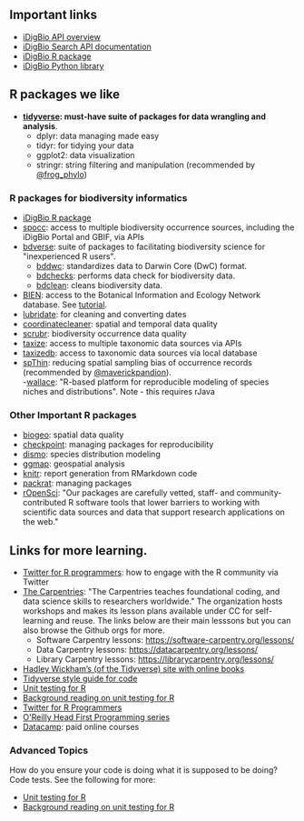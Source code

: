 ## Important links

- [iDigBio API overview](https://www.idigbio.org/wiki/index.php/IDigBio_API)
- [iDigBio Search API documentation](https://github.com/iDigBio/idigbio-search-api/wiki)
- [iDigBio R package](https://github.com/idigbio/ridigbio)
- [iDigBio Python library](https://github.com/idigbio/idigbio-python-client/)

## R packages we like

- **[tidyverse](https://www.tidyverse.org/): must-have suite of packages for data wrangling and analysis**.  
  - dplyr: data managing made easy  
  - tidyr: for tidying your data  
  - ggplot2: data visualization  
  - stringr: string filtering and manipulation (recommended by [@frog_phylo](https://twitter.com/frog_phylo/status/1265633360153579520?s=20))  

### R packages for biodiversity informatics
- [iDigBio R package](https://github.com/idigbio/ridigbio)
- [spocc](https://docs.ropensci.org/spocc/): access to multiple biodiversity occurrence sources, including the iDigBio Portal and GBIF, via APIs
- [bdverse](https://bd-r.github.io/The-bdverse/index.html): suite of packages to facilitating biodiversity science for "inexperienced R users".   
  - [bddwc](https://bdverse.org/bddwc/): standardizes data to Darwin Core (DwC) format.   
  - [bdchecks](https://bdverse.org/bdchecks/): performs data check for biodiversity data.   
  - [bdclean](https://bdverse.org/bdclean/): cleans biodiversity data.   
- [BIEN](https://cran.r-project.org/web/packages/BIEN/index.html): access to the Botanical Information and Ecology Network database. See [tutorial](https://github.com/bmaitner/RBIEN/blob/master/tutorials/RBIEN_tutorial.Rmd).
- [lubridate](https://lubridate.tidyverse.org/): for cleaning and converting dates
- [coordinatecleaner](https://ropensci.github.io/CoordinateCleaner/): spatial and temporal data quality
- [scrubr](https://docs.ropensci.org/scrubr/): biodiversity occurrence data quality
- [taxize](https://docs.ropensci.org/taxize/): access to multiple taxonomic data sources via APIs
- [taxizedb](https://docs.ropensci.org/taxizedb/): access to taxonomic data sources via local database
- [spThin](https://cran.r-project.org/web/packages/spThin/spThin.pdf): reducing spatial sampling bias of occurrence records (recommended by [@maverickpandion](https://twitter.com/maverickpandion/status/1265643410163187713?s=20)).    
-[wallace](https://wallaceecomod.github.io/): "R-based platform for reproducible modeling of species niches and distributions". Note - this requires rJava

### Other Important R packages

- [biogeo](https://cran.r-project.org/web/packages/biogeo/index.html): spatial data quality
- [checkpoint](https://cran.r-project.org/web/packages/checkpoint/vignettes/checkpoint.html): managing packages for reproducibility
- [dismo](https://cran.r-project.org/web/packages/dismo/index.html): species distribution modeling
- [ggmap](https://cran.r-project.org/web/packages/ggmap/index.html): geospatial analysis
- [knitr](https://yihui.org/knitr/): report generation from RMarkdown code
- [packrat](https://rstudio.github.io/packrat/): managing packages
- [rOpenSci](https://ropensci.org/packages/): "Our packages are carefully vetted, staff- and community-contributed R software tools that lower barriers to working with scientific data sources and data that support research applications on the web."
  
  
## Links for more learning.  

- [Twitter for R programmers](https://www.t4rstats.com/): how to engage with the R community via Twitter   
- [The Carpentries](https://carpentries.org/): "The Carpentries teaches foundational coding, and data science skills to researchers worldwide."  The organization hosts workshops and makes its lesson plans available under CC for self-learning and reuse. The links below are their main lesssons but you can also browse the Github orgs for more.   
  - Software Carpentry lessons: https://software-carpentry.org/lessons/
  - Data Carpentry lessons: https://datacarpentry.org/lessons/
  - Library Carpentry lessons: https://librarycarpentry.org/lessons/
- [Hadley Wickham’s (of the Tidyverse) site with online books](http://hadley.nz/#teaching)
- [Tidyverse style guide for code](https://style.tidyverse.org/)
- [Unit testing for R](https://testthat.r-lib.org/)
- [Background reading on unit testing for R](http://r-pkgs.had.co.nz/tests.html)
- [Twitter for R Programmers](https://www.t4rstats.com/)
- [O'Reilly Head First Programming series](https://ssearch.oreilly.com/?q=Head+First+Programming)
- [Datacamp](https://www.datacamp.com): paid online courses

### Advanced Topics

How do you ensure your code is doing what it is supposed to be doing?  Code tests. See the following for more:

- [Unit testing for R](https://testthat.r-lib.org/)
- [Background reading on unit testing for R](http://r-pkgs.had.co.nz/tests.html)
